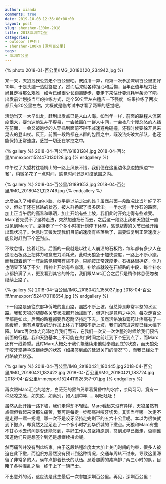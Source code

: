 ```yaml
---
author: xianda
comments: true
date: 2019-10-03 12:36:00+00:00
layout: post
slug: shenzhen-100km-2018
title: 2018深圳百公里
categories:
- outdoor [户外]
- shenzhen-100km [深圳百公里]
tags:
- 深圳百公里
---
```


{% photo 2018-04-百公里/IMG_20180420_234942.jpg %}

某一天，天狼找我说去走个百公里吧。我掐指一算，距第一次参加深圳百公里正好10年，于是头脑一热就答应了。然而后来就各种担心和后悔，当年正值年轻力壮尚且走得那么艰难，如今已经很少长距离徒步，要走下来估计要消耗半条命了吧。出发前计划按当年的拉练方式，走个50公里左右适应一下强度，结果拉练了两次都只有20公里左右，大概就是临考试书才看了两章的感觉吧。

活动当天一大早出发，赶到出发点已是人山人海。如当年一样，前面的路程人流密度很大，要匀速前进并不容易，一会被围在一群人中间，一会被几个慢悠悠的人挡在前面，一会又被跑步的人穿插到面前不得不减速避免碰撞，还有时候要躲开晃来晃去的登山杖。反正，前面一段路都在人群的包围之中，既没法突破大部队，也还能保持正常速度，感觉一切还在掌控之中。

<!-- more -->

{% gallery %}
2018-04-百公里/G1831284.jpg
2018-04-百公里/mmexport1524470130128.jpg
{% endgallery %}

中午过了大望村往梧桐山的一路上风景不错，我们便在这里边休息边拍照边“午餐”，稍微多花了一点时间，感觉时间还是可控范围之内。

{% gallery %}
2018-04-百公里/G1891653.jpg
2018-04-百公里/IMG_20180421_123746.jpg
{% endgallery %}

之后进入了梧桐山的小路，似乎是以前走过的路？虽然前面一段路况比当年好了不少，但处于还在修路的状态，被人群扬起了很多灰尘。一半水泥一半沙石的路面，加上正当午后的高温和曝晒，加上开始有些上坡，我们此时开始走得有些难受。Marc首先受不了这种走法，突然加速扬长而去，之后这一段路上我和天狼就一直没见到Marc了。坚持走了一个多小时按计划停下休整，感觉腿脚的关节已经开始出现状况了。休息时天狼发现我们目前的速度有些落后了，需要恢复到正常速度才能及时赶到下个签到点。

不敢怠慢，接着赶路。后面的一段就是以往让人崩溃的石板路，每年都有多少人在这段石板路上把体力和意志力消耗光。此时天狼急于加快速度，一路上不断小跑，而我跟着跑了一阵后感觉韧带有些不适，只能按正常速度走。石板路很拥挤，体力也明显下降了不少，精神上开始有些崩溃。补给点就设在石板路的中段，每个补水点都挤满了人，更没看到其它的补给，我们跟Marc汇合之后只是稍作休息便匆匆继续上路了。

{% gallery %}
2018-04-百公里/IMG_20180421_155037.jpg
2018-04-百公里/mmexport1524470118654.jpg
{% endgallery %}

下一段路是通往东部华侨城的盘山路，虽然不断上坡，但总算是非常平整的水泥路。我和天狼的腿脚各关节状况都开始加重了，但这也是意料之中的，每次走百公里都是如此，后面的路程都要靠忍耐坚持走下去。虽然活络油和膏药让疼痛有了一些缓解，但有点变形的动作加上体力下降和不断上坡，我们的前进速度已经大幅下降。Marc再次体力充沛地弃我们而去，在我们一次又一次休整的时候给我们预告前面的行程。我和天狼基本上不可能在关门时间之前赶到下个签到点了，而Marc还有一线希望。此时Marc大概处于我们能继续走他就奉陪到底的状态，而天狼处于咬牙坚持争取继续走的状态（如果签到点的延迟关门的情况下），而我已经处于战略放弃状态。

{% gallery %}
2018-04-百公里/IMG_20180421_180445.jpg
2018-04-百公里/IMG_20180421_182422.jpg
2018-04-百公里/IMG_20180421_183724.jpg
2018-04-百公里/mmexport1524411926357-01.jpg
{% endgallery %}

再次跟Marc汇合的地方，白茫茫的雾气笼罩着黄昏中的水库，凉风习习，竟有一种悲凉之感，如失败，如离别，如人到中年……啊呸呸呸！

虽然从此开始一路下坡，我们走得却不轻松。Marc看起来没有异样，天狼虽然有点瘸但看起来没那么痛苦，我可是每走一步都痛得咬牙切齿。其实当年哪一次走不是走得一瘸一拐呢，哪一次不是咬牙坚持走完剩下的五六十公里呢。本以为很快就到下撤点，却竟然又足足走了一个多小时才到华侨城的下撤点。天狼和Marc有些不甘心地去询问是否还能签到，幸好工作人员坚持原则，签到点早已撤走，否则谁知道他们只是想签个到还是想继续拼命呢。

然而痛苦并没有到此结束。由于这段路程难度太大加上关门时间的约束，很多人被迫在此下撤，而组织方居然没有预计到这种情况，交通车周转不过来，导致这里滞留了非常多的人，候车点排着长长的队伍。忍着腿脚的疼痛排了两三小时的队，目睹了各种混乱之后，终于上了一辆巴士。

不出意外的话，这应该是此生最后一次参加深圳百公里。再见，深圳百公里！
